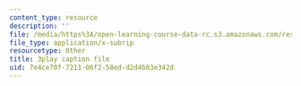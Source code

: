```yaml
---
content_type: resource
description: ''
file: /media/https%3A/open-learning-course-data-rc.s3.amazonaws.com/res-10-s95-physics-of-covid-19-transmission-fall-2020/7e4ce70f721106f258edd2d4b03e342d_peZLMv1Qk8A.srt
file_type: application/x-subrip
resourcetype: Other
title: 3play caption file
uid: 7e4ce70f-7211-06f2-58ed-d2d4b03e342d
---
```

